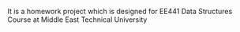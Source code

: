 It is a homework project which is designed for EE441 Data Structures Course at Middle East Technical University
